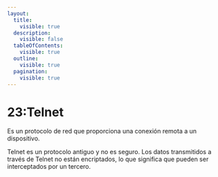```yaml
---
layout:
  title:
    visible: true
  description:
    visible: false
  tableOfContents:
    visible: true
  outline:
    visible: true
  pagination:
    visible: true
---
```


# 23:Telnet

Es un protocolo de red que proporciona una conexión remota a un dispositivo.

Telnet es un protocolo antiguo y no es seguro. Los datos transmitidos a través de Telnet no están encriptados, lo que significa que pueden ser interceptados por un tercero.
